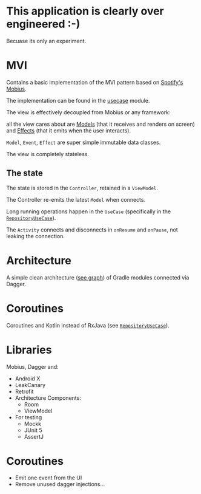 
# This application is clearly over engineered :-)
Becuase its only an experiment.

# MVI
Contains a basic implementation of the MVI pattern based on
[Spotify's Mobius](https://github.com/spotify/mobius).

The implementation can be found in the [usecase](./usecases/) module.

The view is effectively decoupled from Mobius or any framework:

all the view cares about
are [Models](./usecases/src/main/java/com/pppp/usecases/Model.kt) (that it receives and renders on screen)
and [Effects](./usecases/src/main/java/com/pppp/usecases/Effect.kt) (that it emits when the user interacts).

`Model`, `Event`, `Effect` are super simple immutable data classes.

The view is completely stateless.

## The state
The state is stored in the `Controller`, retained in a `ViewModel`.

The Controller re-emits the latest `Model` when connects.

Long running operations happen in the `UseCase` (specifically in the
[`RepositoryUseCase`](./repository/src/main/java/com/pppp/flickrimagegallery/RepositoryuseCase.kt)).

The `Activity` connects and disconnects in `onResume` and `onPause`,
not leaking the connection.


# Architecture
A simple clean architecture ([see graph](docs/architecture.md)) of Gradle
modules connected via Dagger.


# Coroutines
Coroutines and Kotlin instead of RxJava (see [`RepositoryUseCase`](./repository/src/main/java/com/pppp/flickrimagegallery/RepositoryuseCase.kt)).

# Libraries
Mobius, Dagger and:
* Android X
* LeakCanary
* Retrofit
* Architecture Components:
  * Room
  * ViewModel
* For testing
  * Mockk
  * JUnit 5
  * AssertJ

# Coroutines

* Emit one event from the UI
* Remove unused dagger injections...



